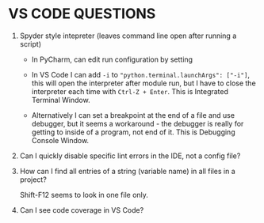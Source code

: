 VS CODE QUESTIONS
=================

1. Spyder style intepreter (leaves command line open after running a script)

   - In PyCharm, can edit run configuration by setting 

   - In VS Code I can add `-i` to `"python.terminal.launchArgs": ["-i"]`,
     this will open the interpreter after module run, but I have to close the 
     interpreter each time with `Ctrl-Z + Enter`. This is Integrated Terminal Window.

   - Alternatively I can set a breakpoint at the end of a file and use debugger, but
     it seems a workaround - the debugger is really for getting to inside of a program, 
     not end of it. This is Debugging Console Window.    

2. Can I quickly disable specific lint errors in the IDE, not a config file? 

3. How can I find all entries of a string (variable name) in all files in a 
   project?

   Shift-F12 seems to look in one file only. 

4. Can I see code coverage in VS Code?   
   
   

     
